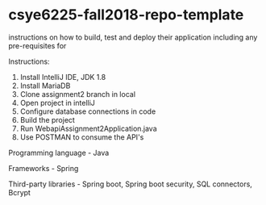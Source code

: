 # csye6225-fall2018-repo-template

instructions on how to build, test and deploy their application including any pre-requisites for 

Instructions:
1. Install IntelliJ IDE, JDK 1.8
2. Install MariaDB
3. Clone assignment2 branch in local
4. Open project in intelliJ
5. Configure database connections in code
6. Build the project
7. Run WebapiAssignment2Application.java
8. Use POSTMAN to consume the API's
 
 
Programming language - Java

Frameworks - Spring

Third-party libraries - Spring boot, Spring boot security, SQL connectors, Bcrypt
